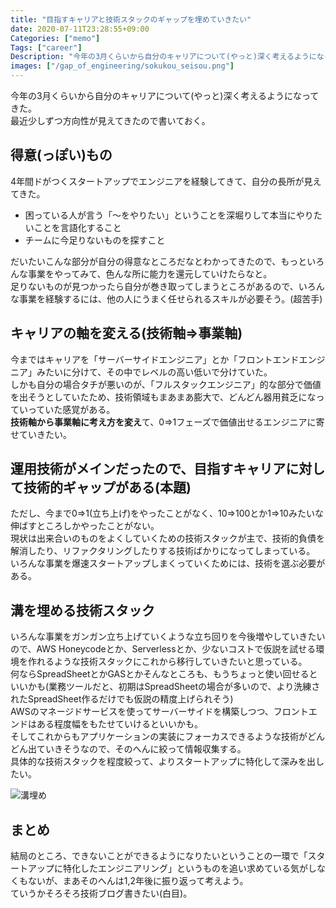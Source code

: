 ```yaml
---
title: "目指すキャリアと技術スタックのギャップを埋めていきたい"
date: 2020-07-11T23:28:55+09:00
Categories: ["memo"]
Tags: ["career"]
Description: "今年の3月くらいから自分のキャリアについて(やっと)深く考えるようになってきた。最近少しずつ方向性が見えてきたので書いておく。"
images: ["/gap_of_engineering/sokukou_seisou.png"]
---
```


今年の3月くらいから自分のキャリアについて(やっと)深く考えるようになってきた。  
最近少しずつ方向性が見えてきたので書いておく。  

## 得意(っぽい)もの
4年間ドがつくスタートアップでエンジニアを経験してきて、自分の長所が見えてきた。  

- 困っている人が言う「〜をやりたい」ということを深堀りして本当にやりたいことを言語化すること
- チームに今足りないものを探すこと

だいたいこんな部分が自分の得意なところだなとわかってきたので、もっといろんな事業をやってみて、色んな所に能力を還元していけたらなと。  
足りないものが見つかったら自分が巻き取ってしまうところがあるので、いろんな事業を経験するには、他の人にうまく任せられるスキルが必要そう。(超苦手)  

## キャリアの軸を変える(技術軸=>事業軸)
今まではキャリアを「サーバーサイドエンジニア」とか「フロントエンドエンジニア」みたいに分けて、その中でレベルの高い低いで分けていた。  
しかも自分の場合タチが悪いのが、「フルスタックエンジニア」的な部分で価値を出そうとしていたため、技術領域もまあまあ膨大で、どんどん器用貧乏になっていっていた感覚がある。  
**技術軸から事業軸に考え方を変え**て、0=>1フェーズで価値出せるエンジニアに寄せていきたい。  

## 運用技術がメインだったので、目指すキャリアに対して技術的ギャップがある(本題)
ただし、今まで0=>1(立ち上げ)をやったことがなく、10=>100とか1=>10みたいな伸ばすところしかやったことがない。  
現状は出来合いのものをよくしていくための技術スタックが主で、技術的負債を解消したり、リファクタリングしたりする技術ばかりになってしまっている。  
いろんな事業を爆速スタートアップしまくっていくためには、技術を選ぶ必要がある。  

## 溝を埋める技術スタック
いろんな事業をガンガン立ち上げていくような立ち回りを今後増やしていきたいので、AWS Honeycodeとか、Serverlessとか、少ないコストで仮説を試せる環境を作れるような技術スタックにこれから移行していきたいと思っている。  
何ならSpreadSheetとかGASとかそんなところも、もうちょっと使い回せるといいかも(業務ツールだと、初期はSpreadSheetの場合が多いので、より洗練されたSpreadSheet作るだけでも仮説の精度上げられそう)  
AWSのマネージドサービスを使ってサーバーサイドを構築しつつ、フロントエンドはある程度幅をもたせていけるといいかも。  
そしてこれからもアプリケーションの実装にフォーカスできるような技術がどんどん出ていきそうなので、そのへんに絞って情報収集する。  
具体的な技術スタックを程度絞って、よりスタートアップに特化して深みを出したい。  

![溝埋め](/gap_of_engineering/sokukou_seisou.png)

## まとめ
結局のところ、できないことができるようになりたいということの一環で「スタートアップに特化したエンジニアリング」というものを追い求めている気がしなくもないが、まあそのへんは1,2年後に振り返って考えよう。  
ていうかそろそろ技術ブログ書きたい(白目)。

